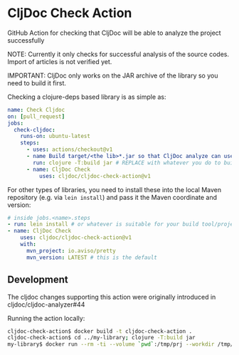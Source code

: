 # CljDoc Check Action

GitHub Action for checking that CljDoc will be able to analyze the project successfully

NOTE: Currently it only checks for successful analysis of the source codes. Import of articles is not verified yet.

IMPORTANT: CljDoc only works on the JAR archive of the library so you need to build it first.

Checking a clojure-deps based library is as simple as:

```yaml
name: Check Cljdoc
on: [pull_request]
jobs:
  check-cljdoc:
    runs-on: ubuntu-latest
    steps:
      - uses: actions/checkout@v1
      - name Build target/<the lib>*.jar so that CljDoc analyze can use it:
        run: clojure -T:build jar # REPLACE with whatever you do to build your jar
      - name: CljDoc Check
          uses: cljdoc/cljdoc-check-action@v1
```

For other types of libraries, you need to install these into the local Maven repository (e.g. via `lein install`) and pass it the Maven coordinate and version:

```yaml
# inside jobs.<name>.steps
- run: lein install # or whatever is suitable for your build tool/project, to install the library into a maven repo
- name: CljDoc Check
    uses: cljdoc/cljdoc-check-action@v1
    with:
      mvn_project: io.aviso/pretty
      mvn_version: LATEST # this is the default
```

## Development

The cljdoc changes supporting this action were originally introduced in cljdoc/cljdoc-analyzer#44

Running the action locally:

```bash
cljdoc-check-action$ docker build -t cljdoc-check-action .
cljdoc-check-action$ cd ../my-library; clojure -T:build jar
my-library$ docker run --rm -ti --volume `pwd`:/tmp/prj --workdir /tmp/prj cljdoc-check-action
```
